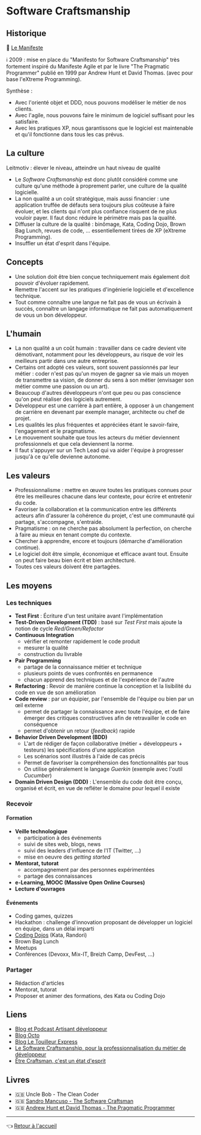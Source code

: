 # Software Craftsmanship

## Historique

:pushpin: [Le Manifeste](http://manifesto.softwarecraftsmanship.org/#/fr-fr)

:information_source: 2009 : mise en place du "Manifesto for Software Craftsmanship" très fortement inspiré du Manifeste Agile et par le livre "The Pragmatic Programmer" publié en 1999 par Andrew Hunt et David Thomas. (avec pour base l'eXtreme Programming).

Synthèse :

* Avec l'orienté objet et DDD, nous pouvons modéliser le métier de nos clients.
* Avec l'agile, nous pouvons faire le minimum de logiciel suffisant pour les satisfaire.
* Avec les pratiques XP, nous garantissons que le logiciel est maintenable et qu'il fonctionne dans tous les cas prévus.

## La culture

Leitmotiv : élever le niveau, atteindre un haut niveau de qualité

* Le _Software Craftsmanship_ est donc plutôt considéré comme une culture qu'une méthode à proprement parler, une culture de la qualité logicielle.
* La non qualité a un coût stratégique, mais aussi financier : une application truffée de défauts sera toujours plus coûteuse à faire évoluer, et les clients qui n'ont plus confiance risquent de ne plus vouloir payer. Il faut donc réduire le périmètre mais pas la qualité.
* Diffuser la culture de la qualité : binômage, Kata, Coding Dojo, Brown Bag Lunch, revues de code, ...  essentiellement tirées de XP (eXtreme Programming).
* Insuffler un état d'esprit dans l'équipe.

## Concepts

* Une solution doit être bien conçue techniquement mais également doit pouvoir d'évoluer rapidement.
* Remettre l'accent sur les pratiques d'ingénierie logicielle et d'excellence technique.
* Tout comme connaître une langue ne fait pas de vous un écrivain à succès, connaître un langage informatique ne fait pas automatiquement de vous un bon développeur.

## L'humain

* La non qualité a un coût humain : travailler dans ce cadre devient vite démotivant, notamment pour les développeurs, au risque de voir les meilleurs partir dans une autre entreprise.
* Certains ont adopté ces valeurs, sont souvent passionnés par leur métier : coder n'est pas qu'un moyen de gagner sa vie mais un moyen de transmettre sa vision, de donner du sens à son métier (envisager son métier comme une passion ou un art).
* Beaucoup d'autres développeurs n'ont que peu ou pas conscience qu'on peut réaliser des logiciels autrement.
* Développeur est une carrière à part entière, à opposer à un changement de carrière en devenant par exemple manager, architecte ou chef de projet.
* Les qualités les plus fréquentes et appréciées étant le savoir-faire, l'engagement et le pragmatisme.
* Le mouvement souhaite que tous les acteurs du métier deviennent professionnels et que cela deviennent la norme.
* Il faut s'appuyer sur un Tech Lead qui va aider l'équipe à progresser jusqu'à ce qu'elle devienne autonome.

## Les valeurs

* Professionnalisme : mettre en œuvre toutes les pratiques connues pour être les meilleures chacune dans leur contexte, pour écrire et entretenir du code.
* Favoriser la collaboration et la communication entre les différents acteurs afin d'assurer la cohérence du projet, c'est une communauté qui partage, s'accompagne, s'entraide.
* Pragmatisme : on ne cherche pas absolument la perfection, on cherche à faire au mieux en tenant compte du contexte.
* Chercher à apprendre, encore et toujours (démarche d'amélioration continue).
* Le logiciel doit être simple, économique et efficace avant tout. Ensuite on peut faire beau bien écrit et bien architecturé.
* Toutes ces valeurs doivent être partagées.

## Les moyens

### Les techniques

* **Test First** : Écriture d'un test unitaire avant l'implémentation
* **Test-Driven Development (TDD)** : basé sur _Test First_ mais ajoute la notion de cycle _Red/Green/Refactor_
* **Continuous Integration**
  * vérifier et remonter rapidement le code produit
  * mesurer la qualité
  * construction du livrable
* **Pair Programming**
  * partage de la connaissance métier et technique
  * plusieurs points de vues confrontés en permanence
  * chacun apprend des techniques et de l'expérience de l'autre
* **Refactoring** : Revoir de manière continue la conception et la lisibilité du code en vue de son amélioration
* **Code review** : par un équipier, par l'ensemble de l'équipe ou bien par un œil externe
  * permet de partager la connaissance avec toute l'équipe, et de faire émerger des critiques constructives afin de retravailler le code en conséquence
  * permet d'obtenir un retour (_feedback_) rapide
* **Behavior Driven Development (BDD)**
  * L'art de rédiger de façon collaborative (métier + développeurs + testeurs) les spécifications d'une application
  * Les scénarios sont illustrés à l'aide de cas précis
  * Permet de favoriser la compréhension des fonctionnalités par tous
  * On utilise généralement le langage _Guerkin_ (exemple avec l'outil _Cucumber_)
* **Domain Driven Design (DDD)** : L'ensemble du code doit être conçu, organisé et écrit, en vue de refléter le domaine pour lequel il existe

### Recevoir

#### Formation

* **Veille technologique**
  * participation à des événements
  * suivi de sites web, blogs, news
  * suivi des leaders d'influence de l'IT (Twitter, ...)
  * mise en oeuvre des _getting started_
* **Mentorat, tutorat**
  * accompagnement par des personnes expérimentées
  * partage des connaissances
* **e-Learning, MOOC (Massive Open Online Courses)**
* **Lecture d'ouvrages**

#### Événements

* Coding games, quizzes
* Hackathon : challenge d'innovation proposant de développer un logiciel en équipe, dans un délai imparti
* [Coding Dojos](coding-dojos.md) (Kata, Randori)
* Brown Bag Lunch
* Meetups
* Conférences (Devoxx, Mix-IT, Breizh Camp, DevFest, ...)

### Partager

* Rédaction d'articles
* Mentorat, tutorat
* Proposer et animer des formations, des Kata ou Coding Dojo

## Liens

* [Blog et Podcast Artisant développeur](http://artisandeveloppeur.fr/)
* [Blog Octo](https://blog.octo.com/software-craftsmanship-une-culture-a-transmettre/)
* [Blog Le Touilleur Express](http://www.touilleur-express.fr/2011/01/20/craftsmanship/)
* [Le Software Craftsmanship, pour la professionnalisation du métier de développeur](http://www.arolla.fr/blog/2014/12/le-software-craftsmanship-pour-la-professionnalisation-du-metier-de-developpeur/)
* [Être Craftsman, c'est un état d'esprit](https://www.novencia.com/craftsman-presentation/)

## Livres

* :gb: Uncle Bob - The Clean Coder
* :gb: [Sandro Mancuso - The Software Craftsman](https://blog.cellenza.com/software-craftsmanship/analyse-the-software-craftsman-sandro-mancuso/)
* :gb: [Andrew Hunt et David Thomas - The Pragmatic Programmer](https://en.wikipedia.org/wiki/The_Pragmatic_Programmer)

---
:point_left: [Retour à l'accueil](README.md)
